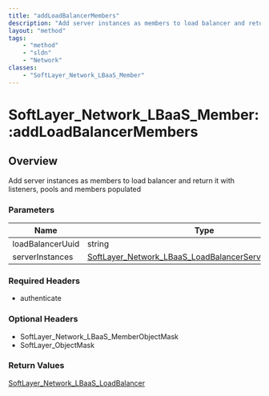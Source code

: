 ```yaml
---
title: "addLoadBalancerMembers"
description: "Add server instances as members to load balancer and return it with listeners, pools and members populated"
layout: "method"
tags:
    - "method"
    - "sldn"
    - "Network"
classes:
    - "SoftLayer_Network_LBaaS_Member"
---
```

# SoftLayer_Network_LBaaS_Member::addLoadBalancerMembers
## Overview 
Add server instances as members to load balancer and return it with listeners, pools and members populated 

### Parameters 
|Name | Type | Description |
| --- | --- | --- |
|loadBalancerUuid| string| |
|serverInstances| <a href='/reference/datatypes/SoftLayer_Network_LBaaS_LoadBalancerServerInstanceInfo'>SoftLayer_Network_LBaaS_LoadBalancerServerInstanceInfo[] </a>| |


### Required Headers
* authenticate

### Optional Headers
* SoftLayer_Network_LBaaS_MemberObjectMask
* SoftLayer_ObjectMask

### Return Values
<a href='/reference/datatypes/SoftLayer_Network_LBaaS_LoadBalancer'>SoftLayer_Network_LBaaS_LoadBalancer </a>

